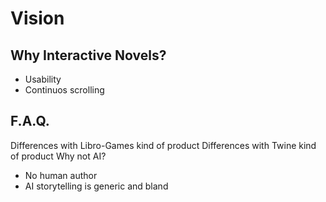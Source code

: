 # Vision

## Why Interactive Novels?

* Usability
* Continuos scrolling

## F.A.Q.
Differences with Libro-Games kind of product
Differences with Twine kind of product
Why not AI?
* No human author
* AI storytelling is generic and bland